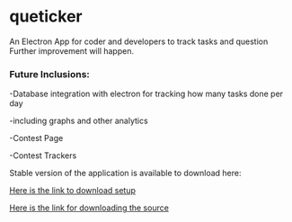 # queticker

An Electron App for coder and developers to track tasks and question
Further improvement will happen.

### Future Inclusions:

-Database integration with electron for tracking how many tasks done per day

-including graphs and other analytics 

-Contest Page

-Contest Trackers




Stable version of the application is available to download here:

[Here is the link to download setup](https://app.box.com/s/lif2que7aozlqargi5kgwexzb1ftsrl4)

[Here is the link for downloading the source](https://app.box.com/s/qbcngpswi5di4r6glrlfu2suvs3oi36q)
